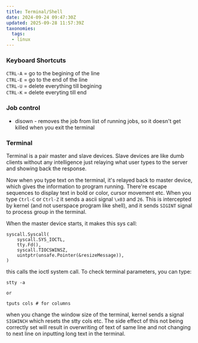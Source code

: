 ```yaml
---
title: Terminal/Shell
date: 2024-09-24 09:47:30Z
updated: 2025-09-28 11:57:39Z
taxonomies:
  tags:
  - linux
---
```


### Keyboard Shortcuts

`CTRL-A` = go to the begining of the line  
`CTRL-E` = go to the end of the line  
`CTRL-U` = delete everything till begining  
`CTRL-K` = delete everyting till end

### Job control
- disown - removes the job from list of running jobs, so it doesn't get killed when you exit the terminal

### Terminal

Terminal is a pair master and slave devices. Slave devices are like dumb clients without any intelligence just relaying what user types to the server and showing back the response. 

Now when you type text on the terminal, it's relayed back to master device, which gives the information to program running. There're escape sequences to display text in bold or color, cursor movement etc. When you type `Ctrl-C` or `Ctrl-Z` it sends a ascii signal `\x03` and `26`. This is intercepted by kernel (and not userspace program like shell), and it sends `SIGINT` signal to process group in the terminal. 

When the master device starts, it makes this sys call:

```
syscall.Syscall(
    syscall.SYS_IOCTL,
    tty.Fd(),
    syscall.TIOCSWINSZ,
    uintptr(unsafe.Pointer(&resizeMessage)),
)
```

this calls the ioctl system call. To check terminal parameters, you can type:

```
stty -a

or

tputs cols # for columns 
```

when you change the window size of the terminal, kernel sends a signal `SIGWINCH` which resets the stty cols etc. The side effect of this not being correctly set will result in overwriting of text of same line and not changing to next line on inputting long text in the terminal. 
